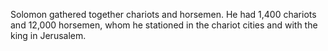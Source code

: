 Solomon gathered together chariots and horsemen. He had 1,400 chariots and 12,000 horsemen, whom he stationed in the chariot cities and with the king in Jerusalem.
